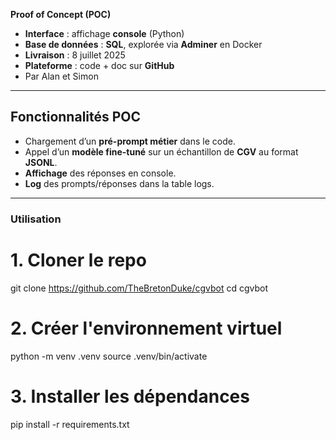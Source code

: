   **Proof of Concept (POC)**
- **Interface** : affichage **console** (Python)
- **Base de données** : **SQL**, explorée via **Adminer** en Docker
- **Livraison** : 8 juillet 2025
- **Plateforme** : code + doc sur **GitHub**
- Par Alan et Simon

---

## Fonctionnalités POC
- Chargement d’un **pré-prompt métier** dans le code.
- Appel d’un **modèle fine-tuné** sur un échantillon de **CGV** au format **JSONL**.
- **Affichage** des réponses en console.
- **Log** des prompts/réponses dans la table logs.

---

### Utilisation

# 1. Cloner le repo
git clone <https://github.com/TheBretonDuke/cgvbot>
cd cgvbot

# 2. Créer l'environnement virtuel
python -m venv .venv
source .venv/bin/activate

# 3. Installer les dépendances
pip install -r requirements.txt
